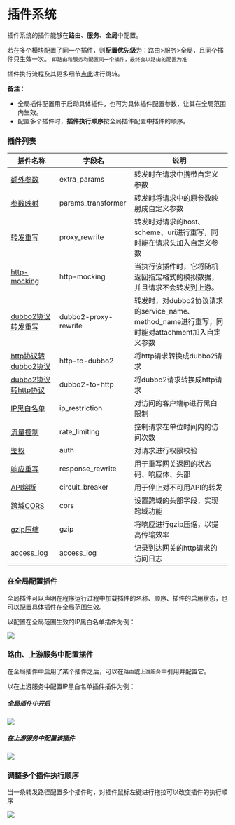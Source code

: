 # 插件系统
插件系统的插件能够在**路由**、**服务**、**全局**中配置。

若在多个模块配置了同一个插件，则**配置优先级**为：路由>服务>全局，且同个插件只生效一次。
`即路由和服务均配置同一个插件，最终会以路由的配置为准`

插件执行流程及其更多细节[点此](/docs/apinto/plugins/)进行跳转。

**备注**：

* 全局插件配置用于启动具体插件，也可为具体插件配置参数，让其在全局范围内生效。
* 配置多个插件时，**插件执行顺序**按全局插件配置中插件的顺序。

### 插件列表

| 插件名称                                                            | 字段名                  | 说明                                                                 |
|-----------------------------------------------------------------|----------------------|--------------------------------------------------------------------|
| [额外参数](/docs/dashboard/plugins/extra_params)                 | extra_params         | 转发时在请求中携带自定义参数                                                     |
| [参数映射](/docs/dashboard/plugins/params_transformer)           | params_transformer   | 转发时将请求中的原参数映射成自定义参数                                                |
| [转发重写](/docs/dashboard/plugins/proxy_rewrite)                | proxy_rewrite        | 转发时对请求的host、scheme、uri进行重写，同时能在请求头加入自定义参数                          |
| [http-mocking](/docs/dashboard/plugins/http-mocking)                | http-mocking       |   当执行该插件时，它将随机返回指定格式的模拟数据，并且请求不会转发到上游。                     |
| [dubbo2协议转发重写](/docs/dashboard/plugins/dubbo2-proxy-rewrite) | dubbo2-proxy-rewrite | 转发时，对dubbo2协议请求的service_name、method_name进行重写，同时能对attachment加入自定义参数 |
| [http协议转dubbo2协议](/docs/dashboard/plugins/http-to-dubbo2)    | http-to-dubbo2       | 将http请求转换成dubbo2请求                                                 |
| [dubbo2协议转http协议](/docs/dashboard/plugins/dubbo2-to-http)    | dubbo2-to-http       | 将dubbo2请求转换成http请求                                                 |
| [IP黑白名单](/docs/dashboard/plugins/ip_restriction)             | ip_restriction       | 对访问的客户端ip进行黑白限制                                                    |
| [流量控制](/docs/dashboard/plugins/rate_limiting)                | rate_limiting        | 控制请求在单位时间内的访问次数                                                    |
| [鉴权](/docs/dashboard/plugins/auth)                           | auth                 | 对请求进行权限校验                                                          |
| [响应重写](/docs/dashboard/plugins/response_rewrite)             | response_rewrite     | 用于重写网关返回的状态码、响应体、头部                                                |
| [API熔断](/docs/dashboard/plugins/circuit_breaker)             | circuit_breaker      | 用于停止对不可用API的转发                                                     |
| [跨域CORS](/docs/dashboard/plugins/cors)                       | cors                 | 设置跨域的头部字段，实现跨域功能                                                   |
| [gzip压缩](/docs/dashboard/plugins/gzip)                       | gzip                 | 将响应进行gzip压缩，以提高传输效率                                                |
| [access_log](/docs/dashboard/plugins/access_log)             | access_log           | 记录到达网关的http请求的访问日志                                                 |

### 在全局配置插件

全局插件可以声明在程序运行过程中加载插件的名称、顺序、插件的启用状态，也可以配置具体插件在全局范围生效。

以配置在全局范围生效的IP黑白名单插件为例：

![](http://data.eolinker.com/course/278Av1X300b5732dab93e5fcdd210aa5eb875467134b0a7.gif)



### 路由、上游服务中配置插件

在全局插件中启用了某个插件之后，可以在`路由`或`上游服务`中引用并配置它。

以在上游服务中配置IP黑白名单插件插件为例：

##### 全局插件中开启

![](http://data.eolinker.com/course/vbliCUz01f0d2ca5032e1371d6ad857e834bbcb68ddae2a.gif)

##### 在上游服务中配置该插件

![](http://data.eolinker.com/course/MTlZ6FR7f97f1285f829250fbbf81f43d167f17a95b5b57.gif)

### 调整多个插件执行顺序

当一条转发路径配置多个插件时，对插件鼠标左键进行拖拉可以改变插件的执行顺序

![](http://data.eolinker.com/course/VR48zuKad94b8620f8318f41005fd946242c8a94054896a.gif)
